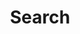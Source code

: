 ---
title: "Search" 
layout: "search" 
url: "/search"
# description: "Description for Search"
summary: "search"
placeholder: "placeholder text in search input box"
---